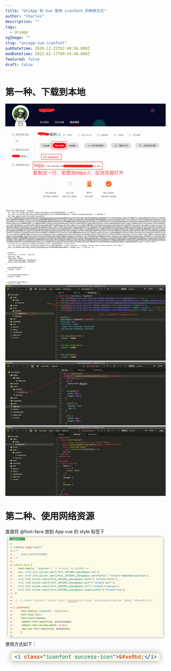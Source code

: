 ```yaml
---
title: "UniApp 和 Vue 使用 iconfont 的两种方式"
author: "Charles"
description: ""
tags:
  - UniApp
ogImage: ""
slug: "uniapp-vue-iconfont"
pubDatetime: 2020-12-22T02:48:56.000Z
modDatetime: 2022-01-17T09:59:00.000Z
featured: false
draft: false
---
```


# 第一种、下载到本地
![Untitled](../Assets/uniapp-vue-iconfont-1.webp)
![Untitled](../Assets/uniapp-vue-iconfont-2.png)
![Untitled](../Assets/uniapp-vue-iconfont-3.webp)
![Untitled](../Assets/uniapp-vue-iconfont-4.webp)
![Untitled](../Assets/uniapp-vue-iconfont-5.webp)
# 第二种、使用网络资源

直接将 @font-face 放到 App.vue 的 style 标签下
![Untitled](../Assets/uniapp-vue-iconfont-6.png)
使用方式如下：
![Untitled](../Assets/uniapp-vue-iconfont-7.png)